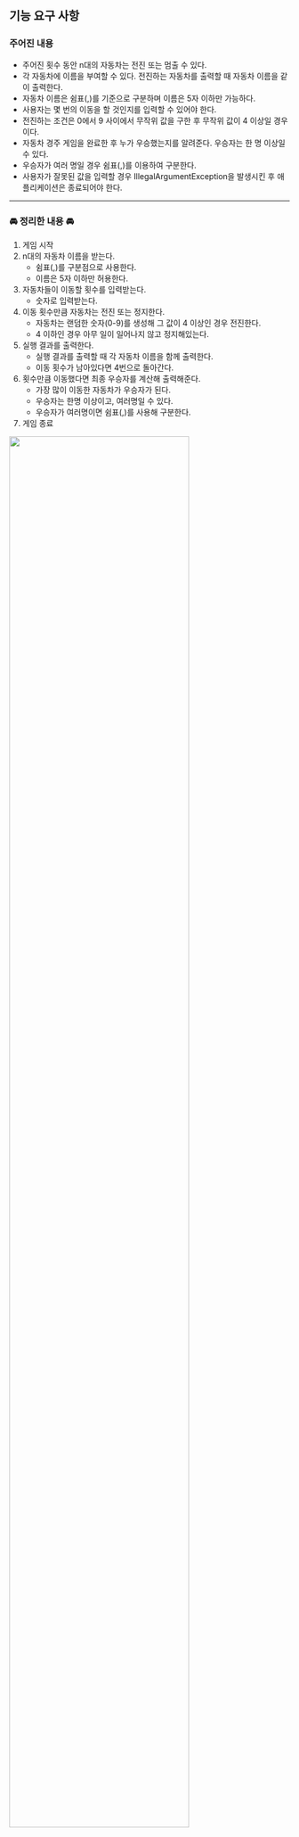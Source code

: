## 기능 요구 사항

### 주어진 내용

- 주어진 횟수 동안 n대의 자동차는 전진 또는 멈출 수 있다.
- 각 자동차에 이름을 부여할 수 있다. 전진하는 자동차를 출력할 때 자동차 이름을 같이 출력한다.
- 자동차 이름은 쉼표(,)를 기준으로 구분하며 이름은 5자 이하만 가능하다.
- 사용자는 몇 번의 이동을 할 것인지를 입력할 수 있어야 한다.
- 전진하는 조건은 0에서 9 사이에서 무작위 값을 구한 후 무작위 값이 4 이상일 경우이다.
- 자동차 경주 게임을 완료한 후 누가 우승했는지를 알려준다. 우승자는 한 명 이상일 수 있다.
- 우승자가 여러 명일 경우 쉼표(,)를 이용하여 구분한다.
- 사용자가 잘못된 값을 입력할 경우 IllegalArgumentException을 발생시킨 후 애플리케이션은 종료되어야 한다.

---

### 🚘 정리한 내용 🚘

1. 게임 시작
2. n대의 자동차 이름을 받는다.
    - 쉼표(,)를 구분점으로 사용한다.
    - 이름은 5자 이하만 허용한다.
3. 자동차들이 이동할 횟수를 입력받는다.
    - 숫자로 입력받는다.
4. 이동 횟수만큼 자동차는 전진 또는 정지한다.
    - 자동차는 랜덤한 숫자(0-9)를 생성해 그 값이 4 이상인 경우 전진한다.
    - 4 이하인 경우 아무 일이 일어나지 않고 정지해있는다.
5. 실행 결과를 출력한다.
    - 실행 결과를 출력할 때 각 자동차 이름을 함께 출력한다.
    - 이동 횟수가 남아있다면 4번으로 돌아간다.
6. 횟수만큼 이동했다면 최종 우승자를 계산해 출력해준다.
    - 가장 많이 이동한 자동차가 우승자가 된다.
    - 우승자는 한명 이상이고, 여러명일 수 있다.
    - 우승자가 여러명이면 쉼표(,)를 사용해 구분한다.
7. 게임 종료

<img src="https://velog.velcdn.com/images/sgs980902/post/6ae86b16-35cc-403f-a020-61195ecfaf77/image.jpeg" width="80%">

## 프로그래밍 요구 사항

### 추가된 요구 사항

- indent(인덴트, 들여쓰기) depth를 3이 넘지 않도록 구현한다. 2까지만 허용한다.
    - 예를 들어 while문 안에 if문이 있으면 들여쓰기는 2이다.
- 함수(또는 메서드)가 한 가지 일만 하도록 최대한 작게 만들어라.
- JUnit 5와 AssertJ를 이용하여 본인이 정리한 기능 목록이 정상 동작함을 테스트 코드로 확인한다.
    - 테스트 도구 사용법이 익숙하지 않다면 test/java/study를 참고하여 학습한 후 테스트를 구현한다.

## 구현 기능 정리

- [ ] 입/출력 관리
- [ ] 전체적인 진행을 관리
- [ ] 생성된 자동차들을 관리하는 객체
    - 단순히 List를 사용하지 않는다.
- [ ] 자동차 객체
    - 이름, 이동한 거리를 포함
    - 각 자동차의 거리를 증가시키는 메서드 포함
- [ ] 예외 사항 관리
    - 정적 클래스로 만든다.
- [ ] 랜덤한 값(0-9)을 만들어 주는 util 기능

### 예외 사항 (IllegalArgumentException)

- 공통 input
    1. 입력이 하나도 안들어온 경우(띄어쓰기만 들어오는 것도 포함) ex) "" or " "

- 자동차 이름
    1. 자동차 이름이 없는 경우 ex) "pobi,,jun" or ",pobi,jun" or "pobi,jun,,"
    2. 자동차 이름이 5글자 이상인 경우 ex) "gwanSeok"
    3. 중복된 자동차 이름이 들어오는 경우 ex) "pobi,pobi,jun"

- 이동 횟수
    1. 이동 횟수가 숫자가 아닌경우 ex) "alpha"